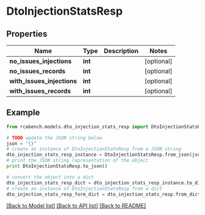 # DtoInjectionStatsResp


## Properties

Name | Type | Description | Notes
------------ | ------------- | ------------- | -------------
**no_issues_injections** | **int** |  | [optional] 
**no_issues_records** | **int** |  | [optional] 
**with_issues_injections** | **int** |  | [optional] 
**with_issues_records** | **int** |  | [optional] 

## Example

```python
from rcabench.models.dto_injection_stats_resp import DtoInjectionStatsResp

# TODO update the JSON string below
json = "{}"
# create an instance of DtoInjectionStatsResp from a JSON string
dto_injection_stats_resp_instance = DtoInjectionStatsResp.from_json(json)
# print the JSON string representation of the object
print DtoInjectionStatsResp.to_json()

# convert the object into a dict
dto_injection_stats_resp_dict = dto_injection_stats_resp_instance.to_dict()
# create an instance of DtoInjectionStatsResp from a dict
dto_injection_stats_resp_form_dict = dto_injection_stats_resp.from_dict(dto_injection_stats_resp_dict)
```
[[Back to Model list]](../README.md#documentation-for-models) [[Back to API list]](../README.md#documentation-for-api-endpoints) [[Back to README]](../README.md)


